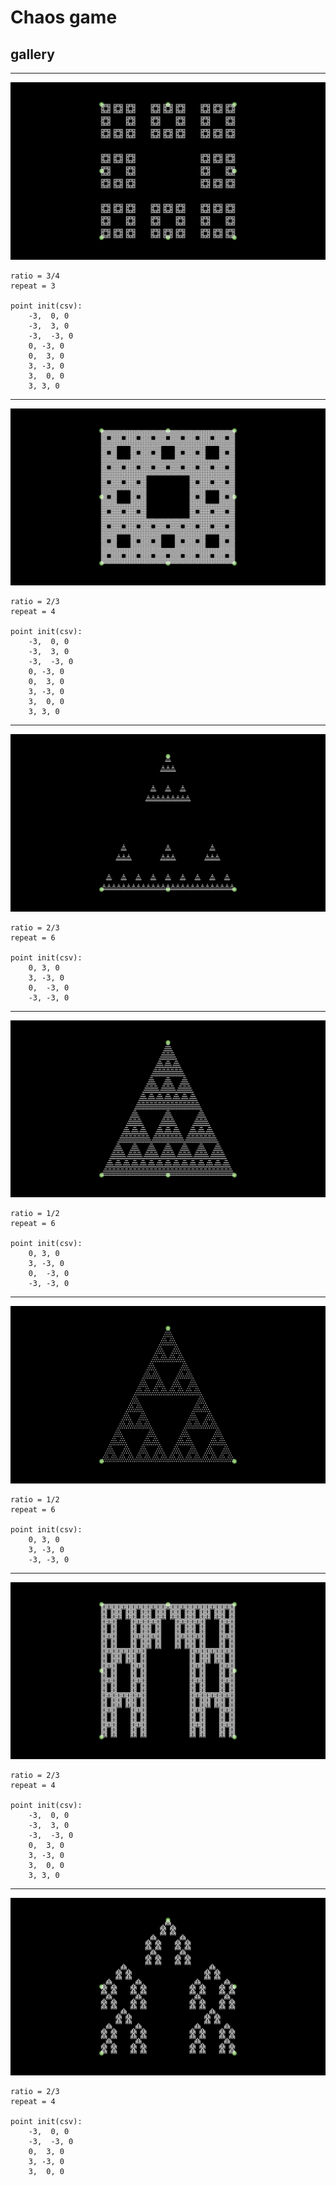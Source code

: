 # Chaos game

## gallery 

---
![1](/Chaos%20game/gallery/1.png)
```
ratio = 3/4
repeat = 3

point init(csv):
    -3,  0, 0
    -3,  3, 0
    -3,  -3, 0
    0, -3, 0
    0,  3, 0
    3, -3, 0
    3,  0, 0
    3, 3, 0
```

---

![2](/Chaos%20game/gallery/2.png)
```
ratio = 2/3
repeat = 4

point init(csv):
    -3,  0, 0
    -3,  3, 0
    -3,  -3, 0
    0, -3, 0
    0,  3, 0
    3, -3, 0
    3,  0, 0
    3, 3, 0
```

---

![3](/Chaos%20game/gallery/3.png)
```
ratio = 2/3
repeat = 6

point init(csv):
    0, 3, 0
    3, -3, 0
    0,  -3, 0
    -3, -3, 0
```

---

![4](/Chaos%20game/gallery/4.png)
```
ratio = 1/2
repeat = 6

point init(csv):
    0, 3, 0
    3, -3, 0
    0,  -3, 0
    -3, -3, 0
```

---

![5](/Chaos%20game/gallery/5.png)
```
ratio = 1/2
repeat = 6

point init(csv):
    0, 3, 0
    3, -3, 0
    -3, -3, 0
```

---

![6](/Chaos%20game/gallery/6.png)
```
ratio = 2/3
repeat = 4

point init(csv):
    -3,  0, 0
    -3,  3, 0
    -3,  -3, 0
    0,  3, 0
    3, -3, 0
    3,  0, 0
    3, 3, 0
```

---

![7](/Chaos%20game/gallery/7.png)
```
ratio = 2/3
repeat = 4

point init(csv):
    -3,  0, 0
    -3,  -3, 0
    0,  3, 0
    3, -3, 0
    3,  0, 0
```

